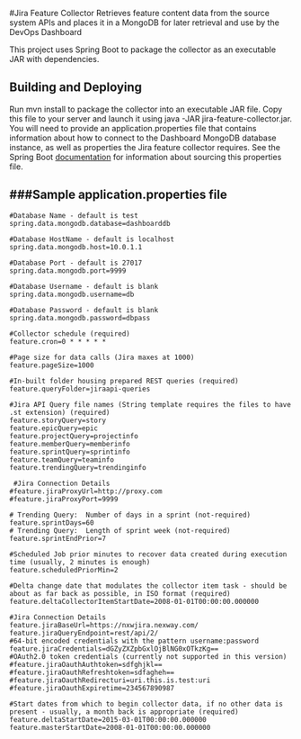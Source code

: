 #Jira Feature Collector
Retrieves feature content data from the source system APIs and places it in a MongoDB for later retrieval and use by the DevOps Dashboard

This project uses Spring Boot to package the collector as an executable JAR with dependencies.

Building and Deploying
--------------------------------------

Run mvn install to package the collector into an executable JAR file. Copy this file to your server and launch it using
java -JAR jira-feature-collector.jar. You will need to provide an application.properties file that contains information about how
to connect to the Dashboard MongoDB database instance, as well as properties the Jira feature collector requires. See
the Spring Boot [documentation](http://docs.spring.io/spring-boot/docs/current-SNAPSHOT/reference/htmlsingle/#boot-features-external-config-application-property-files)
for information about sourcing this properties file.

###Sample application.properties file
--------------------------------------

    #Database Name - default is test
    spring.data.mongodb.database=dashboarddb

    #Database HostName - default is localhost
    spring.data.mongodb.host=10.0.1.1

    #Database Port - default is 27017
    spring.data.mongodb.port=9999

    #Database Username - default is blank
    spring.data.mongodb.username=db

    #Database Password - default is blank
    spring.data.mongodb.password=dbpass

    #Collector schedule (required)
    feature.cron=0 * * * * *

    #Page size for data calls (Jira maxes at 1000)
    feature.pageSize=1000

    #In-built folder housing prepared REST queries (required)
    feature.queryFolder=jiraapi-queries

    #Jira API Query file names (String template requires the files to have .st extension) (required)
    feature.storyQuery=story
    feature.epicQuery=epic
    feature.projectQuery=projectinfo
    feature.memberQuery=memberinfo
    feature.sprintQuery=sprintinfo
    feature.teamQuery=teaminfo
    feature.trendingQuery=trendinginfo

     #Jira Connection Details
    #feature.jiraProxyUrl=http://proxy.com
    #feature.jiraProxyPort=9999

    # Trending Query:  Number of days in a sprint (not-required)
    feature.sprintDays=60
    # Trending Query:  Length of sprint week (not-required)
    feature.sprintEndPrior=7

    #Scheduled Job prior minutes to recover data created during execution time (usually, 2 minutes is enough)
    feature.scheduledPriorMin=2

    #Delta change date that modulates the collector item task - should be about as far back as possible, in ISO format (required)
    feature.deltaCollectorItemStartDate=2008-01-01T00:00:00.000000

    #Jira Connection Details
    feature.jiraBaseUrl=https://nxwjira.nexway.com/
    feature.jiraQueryEndpoint=rest/api/2/
    #64-bit encoded credentials with the pattern username:password
    feature.jiraCredentials=dGZyZXZpbGxlOjBlNG0xOTkzKg==
    #OAuth2.0 token credentials (currently not supported in this version)
    #feature.jiraOauthAuthtoken=sdfghjkl==
    #feature.jiraOauthRefreshtoken=sdfagheh==
    #feature.jiraOauthRedirecturi=uri.this.is.test:uri
    #feature.jiraOauthExpiretime=234567890987

    #Start dates from which to begin collector data, if no other data is present - usually, a month back is appropriate (required)
    feature.deltaStartDate=2015-03-01T00:00:00.000000
    feature.masterStartDate=2008-01-01T00:00:00.000000

